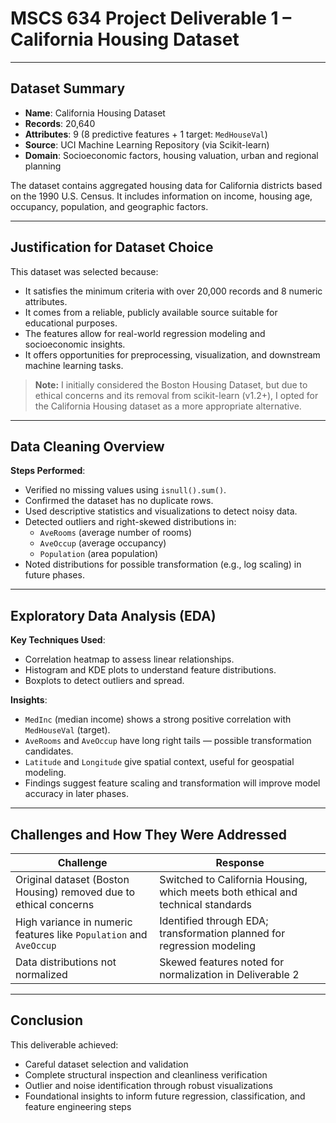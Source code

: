 
# MSCS 634 Project Deliverable 1 – California Housing Dataset

---

## Dataset Summary

- **Name**: California Housing Dataset  
- **Records**: 20,640  
- **Attributes**: 9 (8 predictive features + 1 target: `MedHouseVal`)  
- **Source**: UCI Machine Learning Repository (via Scikit-learn)  
- **Domain**: Socioeconomic factors, housing valuation, urban and regional planning

The dataset contains aggregated housing data for California districts based on the 1990 U.S. Census. It includes information on income, housing age, occupancy, population, and geographic factors.

---

## Justification for Dataset Choice

This dataset was selected because:
- It satisfies the minimum criteria with over 20,000 records and 8 numeric attributes.
- It comes from a reliable, publicly available source suitable for educational purposes.
- The features allow for real-world regression modeling and socioeconomic insights.
- It offers opportunities for preprocessing, visualization, and downstream machine learning tasks.

> **Note:** I initially considered the Boston Housing Dataset, but due to ethical concerns and its removal from scikit-learn (v1.2+), I opted for the California Housing dataset as a more appropriate alternative.

---

## Data Cleaning Overview

**Steps Performed**:
- Verified no missing values using `isnull().sum()`.
- Confirmed the dataset has no duplicate rows.
- Used descriptive statistics and visualizations to detect noisy data.
- Detected outliers and right-skewed distributions in:
  - `AveRooms` (average number of rooms)
  - `AveOccup` (average occupancy)
  - `Population` (area population)
- Noted distributions for possible transformation (e.g., log scaling) in future phases.

---

## Exploratory Data Analysis (EDA)

**Key Techniques Used**:
- Correlation heatmap to assess linear relationships.
- Histogram and KDE plots to understand feature distributions.
- Boxplots to detect outliers and spread.

**Insights**:
- `MedInc` (median income) shows a strong positive correlation with `MedHouseVal` (target).
- `AveRooms` and `AveOccup` have long right tails — possible transformation candidates.
- `Latitude` and `Longitude` give spatial context, useful for geospatial modeling.
- Findings suggest feature scaling and transformation will improve model accuracy in later phases.

---

## Challenges and How They Were Addressed

| Challenge | Response |
|----------|----------|
| Original dataset (Boston Housing) removed due to ethical concerns | Switched to California Housing, which meets both ethical and technical standards |
| High variance in numeric features like `Population` and `AveOccup` | Identified through EDA; transformation planned for regression modeling |
| Data distributions not normalized | Skewed features noted for normalization in Deliverable 2 |

---

## Conclusion

This deliverable achieved:
- Careful dataset selection and validation
- Complete structural inspection and cleanliness verification
- Outlier and noise identification through robust visualizations
- Foundational insights to inform future regression, classification, and feature engineering steps
